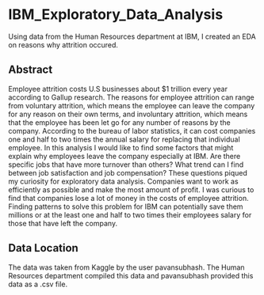 # IBM_Exploratory_Data_Analysis
Using data from the Human Resources department at IBM, I created an EDA on reasons why attrition occured.

## Abstract

Employee attrition costs U.S businesses about $1 trillion every year according to Gallup research.  The reasons for employee attrition can range from voluntary attrition, which means the employee can leave the company for any reason on their own terms, and involuntary attrition, which means that the employee has been let go for any number of reasons by the company.  According to the bureau of labor statistics, it can cost companies one and half to two times the annual salary for replacing that individual employee.  In this analysis I would like to find some factors that might explain why employees leave the company especially at IBM.  Are there specific jobs that have more turnover than others?  What trend can I find between job satisfaction and job compensation?  These questions piqued my curiosity for exploratory data analysis.  Companies want to work as efficiently as possible and make the most amount of profit.  I was curious to find that companies lose a lot of money in the costs of employee attrition.  Finding patterns to solve this problem for IBM can potentially save them millions or at the least one and half to two times their employees salary for those that have left the company.

## Data Location

The data was taken from Kaggle by the user pavansubhash.  The Human Resources department compiled this data and pavansubhash provided this data as a .csv file.
